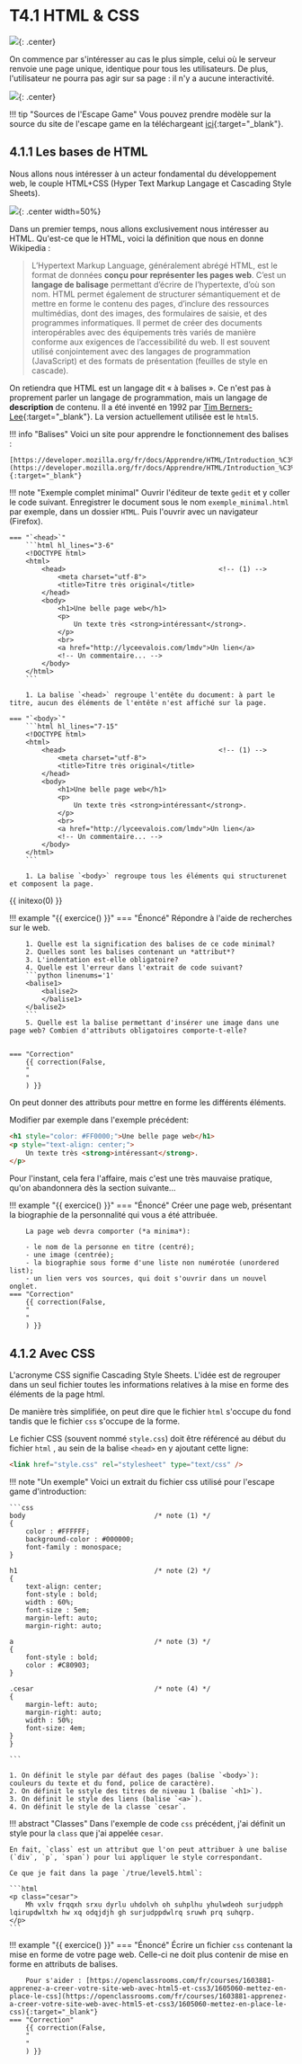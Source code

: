 # T4.1 HTML & CSS

![](../images/htmlcssjs_meme.jpg){: .center} 

On commence par s'intéresser au cas le plus simple, celui où le serveur renvoie une page unique, identique pour tous les utilisateurs. De plus, l'utilisateur ne pourra pas agir sur sa page : il n'y a aucune interactivité.

![](../images/page_statique.png){: .center} 

!!! tip "Sources de l'Escape Game"
    Vous pouvez prendre modèle sur la source du site de l'escape game en la téléchargeant [ici](http://lyceevalois.com/nsi/WebEscapeGame.zip){:target="_blank"}.


## 4.1.1 Les bases de HTML

Nous allons nous intéresser à un acteur fondamental du développement web, le couple HTML+CSS (Hyper Text Markup Langage et Cascading Style Sheets).

![](../images/logo_HTML_CSS.png){: .center width=50%} 

Dans un premier temps, nous allons exclusivement nous intéresser au HTML. Qu'est-ce que le HTML, voici la définition que nous en donne Wikipedia :

> L’Hypertext Markup Language, généralement abrégé HTML, est le format de données **conçu pour représenter les pages web**. C’est un **langage de balisage** permettant d’écrire de l’hypertexte, d’où son nom. HTML permet également de structurer sémantiquement et de mettre en forme le contenu des pages, d’inclure des ressources multimédias, dont des images, des formulaires de saisie, et des programmes informatiques. Il permet de créer des documents interopérables avec des équipements très variés de manière conforme aux exigences de l’accessibilité du web. Il est souvent utilisé conjointement avec des langages de programmation (JavaScript) et des formats de présentation (feuilles de style en cascade).

On retiendra que HTML est un langage dit « à balises ». Ce n'est pas à proprement parler un langage de programmation, mais un langage de **description** de contenu. Il a été inventé en 1992 par [Tim Berners-Lee](https://fr.wikipedia.org/wiki/Tim_Berners-Lee){:target="_blank"}. La version actuellement utilisée est le `html5`.

!!! info "Balises"
    Voici un site pour apprendre le fonctionnement des balises :
    
    [https://developer.mozilla.org/fr/docs/Apprendre/HTML/Introduction_%C3%A0_HTML/Getting_started](https://developer.mozilla.org/fr/docs/Apprendre/HTML/Introduction_%C3%A0_HTML/Getting_started){:target="_blank"} 

!!! note "Exemple complet minimal"
    Ouvrir l'éditeur de texte `gedit` et y coller le code suivant. Enregistrer le document sous le nom `exemple_minimal.html` par exemple, dans un dossier `HTML`. Puis l'ouvrir avec un navigateur (Firefox).

    === "`<head>`"
        ```html hl_lines="3-6" 
        <!DOCTYPE html> 
        <html>
            <head>                                      <!-- (1) -->
                <meta charset="utf-8">
                <title>Titre très original</title>
            </head>
            <body>
                <h1>Une belle page web</h1>
                <p>
                    Un texte très <strong>intéressant</strong>.
                </p>
                <br>
                <a href="http://lyceevalois.com/lmdv">Un lien</a>
                <!-- Un commentaire... -->
            </body>
        </html>
        ```

        1. La balise `<head>` regroupe l'entête du document: à part le titre, aucun des éléments de l'entête n'est affiché sur la page.
    
    === "`<body>`"
        ```html hl_lines="7-15" 
        <!DOCTYPE html> 
        <html>
            <head>                                      <!-- (1) -->
                <meta charset="utf-8">
                <title>Titre très original</title>
            </head>
            <body>
                <h1>Une belle page web</h1>
                <p>
                    Un texte très <strong>intéressant</strong>.
                </p>
                <br>
                <a href="http://lyceevalois.com/lmdv">Un lien</a>
                <!-- Un commentaire... -->
            </body>
        </html>
        ```

        1. La balise `<body>` regroupe tous les éléments qui structurenet et composent la page.

{{ initexo(0) }}

!!! example "{{ exercice() }}"
    === "Énoncé" 
        Répondre à  l'aide de recherches sur le web.

        1. Quelle est la signification des balises de ce code minimal?
        2. Quelles sont les balises contenant un *attribut*?
        3. L'indentation est-elle obligatoire?
        4. Quelle est l'erreur dans l'extrait de code suivant?
        ```python linenums='1'
        <balise1>
            <balise2>
            </balise1>
        </balise2>
        ```
        5. Quelle est la balise permettant d'insérer une image dans une page web? Combien d'attributs obligatoires comporte-t-elle?

        
    === "Correction" 
        {{ correction(False, 
        "
        "
        ) }}

On peut donner des attributs pour mettre en forme les différents éléments.

Modifier par exemple dans l'exemple précédent:

```html
<h1 style="color: #FF0000;">Une belle page web</h1>
<p style="text-align: center;">
    Un texte très <strong>intéressant</strong>.
</p>
```

Pour l'instant, cela fera l'affaire, mais c'est une très mauvaise pratique, qu'on abandonnera dès la section suivante...


!!! example "{{ exercice() }}"
    === "Énoncé" 
        Créer une page web, présentant la biographie de la personnalité qui vous a été attribuée.

        La page web devra comporter (*a minima*):

        - le nom de la personne en titre (centré);
        - une image (centrée);
        - la biographie sous forme d'une liste non numérotée (unordered list);
        - un lien vers vos sources, qui doit s'ouvrir dans un nouvel onglet.
    === "Correction" 
        {{ correction(False, 
        "
        "
        ) }}



## 4.1.2 Avec CSS

L'acronyme CSS signifie Cascading Style Sheets. L'idée est de regrouper dans un seul fichier toutes les informations relatives à la mise en forme des éléments de la page html.

De manière très simplifiée, on peut dire que le fichier `html` s'occupe du fond tandis que le fichier `css` s'occupe de la forme.

Le fichier CSS (souvent nommé `style.css`) doit être référencé au début du fichier `html` , au sein de la balise `<head>` en y ajoutant cette ligne:

```html
<link href="style.css" rel="stylesheet" type="text/css" />
```


!!! note "Un exemple"
    Voici un extrait du fichier css utilisé pour l'escape game d'introduction:

    ```css
    body                                /* note (1) */
    {
        color : #FFFFFF;
        background-color : #000000;
        font-family : monospace;
    }

    h1                                  /* note (2) */
    {
        text-align: center;
        font-style : bold;
        width : 60%;
        font-size : 5em;
        margin-left: auto;
        margin-right: auto;

    a                                   /* note (3) */
    {
        font-style : bold;
        color : #C80903;
    }

    .cesar                              /* note (4) */
    {
        margin-left: auto;
        margin-right: auto;
        width : 50%;
        font-size: 4em;
    }
    }

    ```

    1. On définit le style par défaut des pages (balise `<body>`): couleurs du texte et du fond, police de caractère).
    2. On définit le sstyle des titres de niveau 1 (balise `<h1>`).
    3. On définit le style des liens (balise `<a>`).
    4. On définit le style de la classe `cesar`.


!!! abstract "Classes"
    Dans l'exemple de code `css`    précédent, j'ai définit un style pour la `class` que j'ai appelée `cesar`.
    
    En fait, `class` est un attribut que l'on peut attribuer à une balise (`div`, `p`, `span`) pour lui appliquer le style correspondant.
    
    Ce que je fait dans la page `/true/level5.html`: 

    ```html
    <p class="cesar">
        Mh vxlv frqqxh srxu dyrlu uhdolvh oh suhplhu yhulwdeoh surjudpph lqirupdwltxh hw xq odqjdjh gh surjudppdwlrq sruwh prq suhqrp.
    </p>
    ```


!!! example "{{ exercice() }}"
    === "Énoncé" 
        Écrire un fichier `css` contenant la mise en forme de votre page web. Celle-ci ne doit plus contenir de mise en forme en attributs de balises.

        Pour s'aider : [https://openclassrooms.com/fr/courses/1603881-apprenez-a-creer-votre-site-web-avec-html5-et-css3/1605060-mettez-en-place-le-css](https://openclassrooms.com/fr/courses/1603881-apprenez-a-creer-votre-site-web-avec-html5-et-css3/1605060-mettez-en-place-le-css){:target="_blank"} 
    === "Correction" 
        {{ correction(False, 
        "
        "
        ) }}